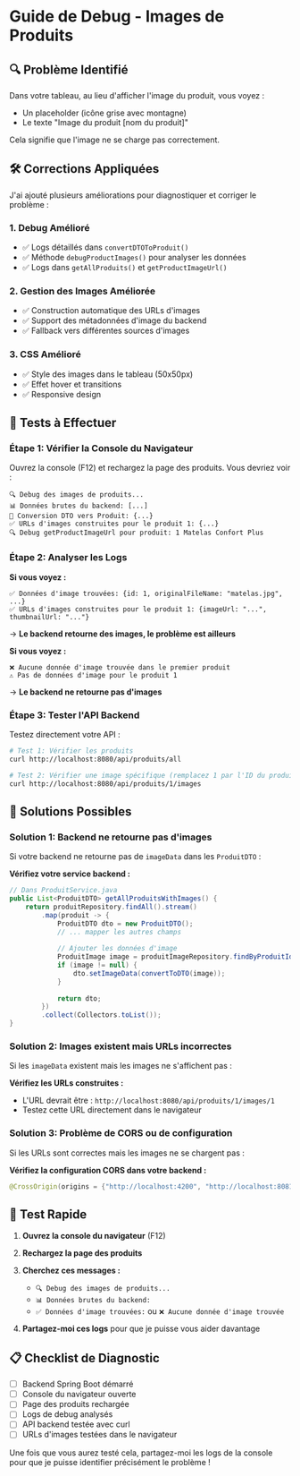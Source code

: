 # Guide de Debug - Images de Produits

## 🔍 Problème Identifié

Dans votre tableau, au lieu d'afficher l'image du produit, vous voyez :
- Un placeholder (icône grise avec montagne)
- Le texte "Image du produit [nom du produit]"

Cela signifie que l'image ne se charge pas correctement.

## 🛠️ Corrections Appliquées

J'ai ajouté plusieurs améliorations pour diagnostiquer et corriger le problème :

### 1. **Debug Amélioré**
- ✅ Logs détaillés dans `convertDTOToProduit()`
- ✅ Méthode `debugProductImages()` pour analyser les données
- ✅ Logs dans `getAllProduits()` et `getProductImageUrl()`

### 2. **Gestion des Images Améliorée**
- ✅ Construction automatique des URLs d'images
- ✅ Support des métadonnées d'image du backend
- ✅ Fallback vers différentes sources d'images

### 3. **CSS Amélioré**
- ✅ Style des images dans le tableau (50x50px)
- ✅ Effet hover et transitions
- ✅ Responsive design

## 🧪 Tests à Effectuer

### Étape 1: Vérifier la Console du Navigateur

Ouvrez la console (F12) et rechargez la page des produits. Vous devriez voir :

```
🔍 Debug des images de produits...
📊 Données brutes du backend: [...]
🔄 Conversion DTO vers Produit: {...}
✅ URLs d'images construites pour le produit 1: {...}
🔍 Debug getProductImageUrl pour produit: 1 Matelas Confort Plus
```

### Étape 2: Analyser les Logs

**Si vous voyez :**
```
✅ Données d'image trouvées: {id: 1, originalFileName: "matelas.jpg", ...}
✅ URLs d'images construites pour le produit 1: {imageUrl: "...", thumbnailUrl: "..."}
```
→ **Le backend retourne des images, le problème est ailleurs**

**Si vous voyez :**
```
❌ Aucune donnée d'image trouvée dans le premier produit
⚠️ Pas de données d'image pour le produit 1
```
→ **Le backend ne retourne pas d'images**

### Étape 3: Tester l'API Backend

Testez directement votre API :

```bash
# Test 1: Vérifier les produits
curl http://localhost:8080/api/produits/all

# Test 2: Vérifier une image spécifique (remplacez 1 par l'ID du produit)
curl http://localhost:8080/api/produits/1/images
```

## 🔧 Solutions Possibles

### Solution 1: Backend ne retourne pas d'images

Si votre backend ne retourne pas de `imageData` dans les `ProduitDTO` :

**Vérifiez votre service backend :**
```java
// Dans ProduitService.java
public List<ProduitDTO> getAllProduitsWithImages() {
    return produitRepository.findAll().stream()
        .map(produit -> {
            ProduitDTO dto = new ProduitDTO();
            // ... mapper les autres champs
            
            // Ajouter les données d'image
            ProduitImage image = produitImageRepository.findByProduitId(produit.getId());
            if (image != null) {
                dto.setImageData(convertToDTO(image));
            }
            
            return dto;
        })
        .collect(Collectors.toList());
}
```

### Solution 2: Images existent mais URLs incorrectes

Si les `imageData` existent mais les images ne s'affichent pas :

**Vérifiez les URLs construites :**
- L'URL devrait être : `http://localhost:8080/api/produits/1/images/1`
- Testez cette URL directement dans le navigateur

### Solution 3: Problème de CORS ou de configuration

Si les URLs sont correctes mais les images ne se chargent pas :

**Vérifiez la configuration CORS dans votre backend :**
```java
@CrossOrigin(origins = {"http://localhost:4200", "http://localhost:8081"})
```

## 🎯 Test Rapide

1. **Ouvrez la console du navigateur** (F12)
2. **Rechargez la page des produits**
3. **Cherchez ces messages :**
   - `🔍 Debug des images de produits...`
   - `📊 Données brutes du backend:`
   - `✅ Données d'image trouvées:` ou `❌ Aucune donnée d'image trouvée`

4. **Partagez-moi ces logs** pour que je puisse vous aider davantage

## 📋 Checklist de Diagnostic

- [ ] Backend Spring Boot démarré
- [ ] Console du navigateur ouverte
- [ ] Page des produits rechargée
- [ ] Logs de debug analysés
- [ ] API backend testée avec curl
- [ ] URLs d'images testées dans le navigateur

Une fois que vous aurez testé cela, partagez-moi les logs de la console pour que je puisse identifier précisément le problème !
